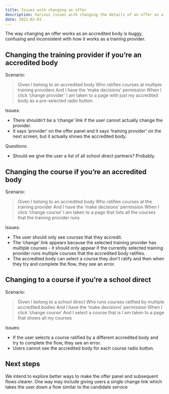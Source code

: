 ```yaml
---
title: Issues with changing an offer
description: Various issues with changing the details of an offer as a user who belongs to an accredited body or a school direct
date: 2021-02-01
---
```


The way changing an offer works as an accredited body is buggy, confusing and inconsistent with how it works as a training provider.

## Changing the training provider if you’re an accredited body

Scenario:

> Given I belong to an accredited body
> Who ratifies courses at multiple training providers
> And I have the ‘make decisions’ permission
> When I click ‘change provider’
> I am taken to a page with just my accredited body as a pre-selected radio button

Issues:

- There shouldn’t be a ‘change’ link if the user cannot actually change the provider.
- It says ‘provider’ on the offer panel and it says ‘training provider’ on the next screen, but it actually shows the accredited body.

Questions:

- Should we give the user a list of all school direct partners? Probably.

## Changing the course if you’re an accredited body

Scenario:

> Given I belong to an accredited body
> Who ratifies courses at the training provider
> And I have the ‘make decisions’ permission
> When I click ‘change course’
> I am taken to a page that lists all the courses that the training provider runs

Issues:

- The user should only see courses that they accredit.
- The ‘change’ link appears because the selected training provider has multiple courses - it should only appear if the currently selected training provider runs multiple courses that the accredited body ratifies.
- The accredited body can select a course they don’t ratify and then when they try and complete the flow, they see an error.

## Changing to a course if you’re a school direct

Scenario:

> Given I belong to a school direct
> Who runs courses ratified by multiple accredited bodies
> And I have the ‘make decisions’ permission
> When I click ‘change course’
> And I select a course that is
> I am taken to a page that shows all my courses

Issues:

- If the user selects a course ratified by a different accredited body and try to complete the flow, they see an error.
- Users cannot see the accredited body for each course radio button.

## Next steps

We intend to explore better ways to make the offer panel and subsequent flows clearer. One way may include giving users a single change link which takes the user down a flow similar to the candidate service
